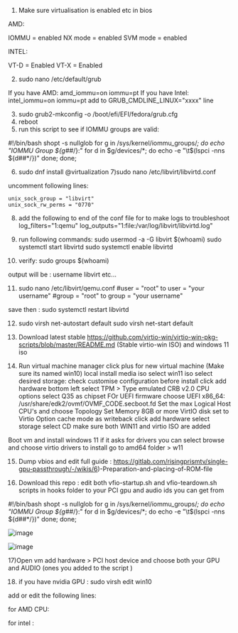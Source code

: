 1) Make sure virtualisation is enabled etc in bios 

AMD:

IOMMU = enabled
NX mode = enabled
SVM mode = enabled

INTEL:

VT-D = Enabled VT-X = Enabled

2) sudo nano /etc/default/grub 

If you have AMD:  amd_iommu=on iommu=pt 
If you have Intel: intel_iommu=on iommu=pt 
add to GRUB_CMDLINE_LINUX="xxxx" line

3) sudo grub2-mkconfig -o /boot/efi/EFI/fedora/grub.cfg   
4) reboot 
5) run this script to see if IOMMU groups are valid:

#!/bin/bash
shopt -s nullglob
for g in /sys/kernel/iommu_groups/*; do
    echo "IOMMU Group ${g##*/}:"
    for d in $g/devices/*; do
        echo -e "\t$(lspci -nns ${d##*/})"
    done;
done;

6) sudo dnf install @virtualization
7)sudo nano /etc/libvirt/libvirtd.conf  

uncomment following lines: 

    unix_sock_group = "libvirt"
    unix_sock_rw_perms = "0770"
    
8) add the following to end of the conf file for to make logs to troubleshoot
log_filters="1:qemu"
log_outputs="1:file:/var/log/libvirt/libvirtd.log"

9) run following commands:
sudo usermod -a -G libvirt $(whoami)
sudo systemctl start libvirtd
sudo systemctl enable libvirtd

10) verify:
sudo groups $(whoami)  

output will be : username libvirt etc...


11) sudo nano /etc/libvirt/qemu.conf
#user = "root" to user = "your username"
#group = "root" to group = "your username"

save then : sudo systemctl restart libvirtd

12) sudo virsh net-autostart default
    sudo virsh net-start default

13) Download latest stable https://github.com/virtio-win/virtio-win-pkg-scripts/blob/master/README.md (Stable virtio-win ISO)
and windows 11 iso 

14) Run virtual machine manager 
click plus for new virtual machine (Make sure its named win10)
local install media iso 
select win11 iso 
select desired storage:
check customise configuration before install
click add hardware bottom left 
select TPM > Type emulated CRB v2.0
CPU options select Q35 as chipset FOr UEFI firmware choose 
UEFI x86_64: /usr/share/edk2/ovmf/OVMF_CODE.secboot.fd
Set the max Logical Host CPU's and choose Topology
Set Memory 8GB or more
VirtIO disk set to Virtio
Option cache mode as writeback
click add hardware select storage select CD
make sure both WIN11 and virtio ISO are added 

Boot vm and install windows 11 if it asks for drivers you can select browse and choose virtio drivers to install 
go to amd64 folder > w11 


15) Dump vbios and edit full guide :
https://gitlab.com/risingprismtv/single-gpu-passthrough/-/wikis/6)-Preparation-and-placing-of-ROM-file

16) Download this repo :
edit both vfio-startup.sh and vfio-teardown.sh scripts in hooks folder to your PCI gpu and audio ids you can get from 

#!/bin/bash
shopt -s nullglob
for g in /sys/kernel/iommu_groups/*; do
    echo "IOMMU Group ${g##*/}:"
    for d in $g/devices/*; do
        echo -e "\t$(lspci -nns ${d##*/})"
    done;
done; 

![image](https://user-images.githubusercontent.com/9220880/192648015-46d3eb8b-a383-4d13-8c13-1a57059fb858.png)



![image](https://user-images.githubusercontent.com/9220880/192647882-9a16002d-50b7-47c4-bc74-199964addadf.png)



17)Open vm add hardware > PCI host device and choose both your GPU and AUDIO (ones you added to the script )

18) if you have nvidia GPU :
sudo virsh edit win10


add or edit the following lines:

  </os>
  <features>
    <acpi/>
    <apic/>
    <hyperv>
      <relaxed state='on'/>
      <vapic state='on'/>
      <spinlocks state='on' retries='8191'/>
      <vendor_id state='on' value='123456789123'/>
    </hyperv>
    <kvm>
      <hidden state='on'/>
    </kvm>
    <vmport state='off'/>
    <ioapic driver='kvm'/>


for AMD CPU:

 </features>
  <cpu mode='host-passthrough' check='none'>
    <topology sockets='1' cores='6' threads='2'/>
    <feature policy='require' name='topoext'/>
  </cpu>



for intel :

</features>
  <cpu mode='host-passthrough' check='none'>
    <topology sockets='1' cores='6' threads='2'/>
    <feature policy='disable' name='smep'/>
  </cpu>
